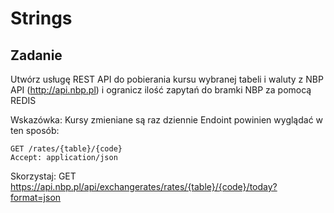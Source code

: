 # Strings

## Zadanie 
Utwórz usługę REST API do pobierania kursu wybranej tabeli i waluty z NBP API (http://api.nbp.pl) i ogranicz ilość zapytań do bramki NBP za pomocą REDIS

Wskazówka: Kursy zmieniane są raz dziennie
Endoint powinien wyglądać w ten sposób:

~~~
GET /rates/{table}/{code}
Accept: application/json
~~~

Skorzystaj:
GET https://api.nbp.pl/api/exchangerates/rates/{table}/{code}/today?format=json

